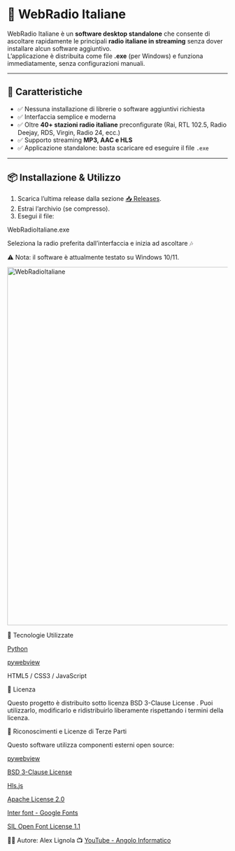 # 🎵 WebRadio Italiane

WebRadio Italiane è un **software desktop standalone** che consente di ascoltare rapidamente le principali **radio italiane in streaming** senza dover installare alcun software aggiuntivo.  
L’applicazione è distribuita come file **.exe** (per Windows) e funziona immediatamente, senza configurazioni manuali.

---

## 🚀 Caratteristiche

- ✅ Nessuna installazione di librerie o software aggiuntivi richiesta  
- ✅ Interfaccia semplice e moderna  
- ✅ Oltre **40+ stazioni radio italiane** preconfigurate (Rai, RTL 102.5, Radio Deejay, RDS, Virgin, Radio 24, ecc.)  
- ✅ Supporto streaming **MP3, AAC e HLS**  
- ✅ Applicazione standalone: basta scaricare ed eseguire il file `.exe`  

---

## 📦 Installazione & Utilizzo

1. Scarica l’ultima release dalla sezione [📥 Releases](../../releases).  
2. Estrai l’archivio (se compresso).  
3. Esegui il file:  


WebRadioItaliane.exe


Seleziona la radio preferita dall’interfaccia e inizia ad ascoltare 🎶

⚠️ Nota: il software è attualmente testato su Windows 10/11.



<img width="1009" height="819" alt="WebRadioItaliane" src="https://github.com/user-attachments/assets/b929c06d-2d5f-4833-9ee7-e9e16bde7f0e" />


🔧 Tecnologie Utilizzate

[Python](https://www.python.org/)

[pywebview](https://pywebview.flowrl.com/)

HTML5 / CSS3 / JavaScript

📜 Licenza

Questo progetto è distribuito sotto licenza BSD 3-Clause License
.
Puoi utilizzarlo, modificarlo e ridistribuirlo liberamente rispettando i termini della licenza.

🙏 Riconoscimenti e Licenze di Terze Parti

Questo software utilizza componenti esterni open source:

[pywebview](https://pywebview.flowrl.com/)

[BSD 3-Clause License](https://github.com/r0x0r/pywebview/blob/master/LICENSE)

[Hls.js](https://github.com/video-dev/hls.js/)

[Apache License 2.0](https://github.com/video-dev/hls.js/blob/master/LICENSE)

[Inter font - Google Fonts](https://fonts.google.com/specimen/Inter)
 
[SIL Open Font License 1.1](https://openfontlicense.org/)

👨‍💻 Autore: Alex Lignola
📺 [YouTube - Angolo Informatico](https://www.youtube.com/@AngoloInformatico)
